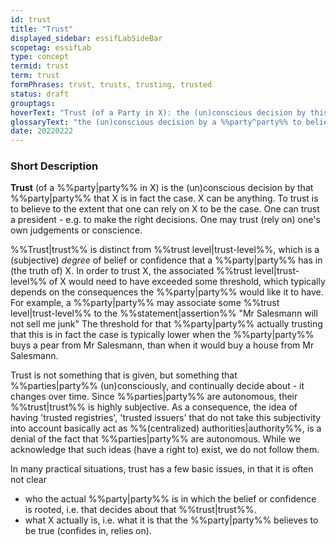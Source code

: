 ```yaml
---
id: trust
title: "Trust"
displayed_sidebar: essifLabSideBar
scopetag: essifLab
type: concept
termid: trust
term: trust
formPhrases: trust, trusts, trusting, trusted
status: draft
grouptags:
hoverText: "Trust (of a Party in X): the (un)conscious decision by this Party to believe that X is in fact the case"
glossaryText: "the (un)conscious decision by a %%party^party%% to believe that X is in fact the case."
date: 20220222
---
```


### Short Description
**Trust** (of a %%party|party%% in X) is the (un)conscious decision by that %%party|party%% that X is in fact the case. X can be anything. To trust is to believe to the extent that one can rely on X to be the case. One can trust a president - e.g. to make the right decisions. One may trust (rely on) one's own judgements or conscience.

%%Trust|trust%% is distinct from %%trust level|trust-level%%, which is a (subjective) *degree* of belief or confidence that a %%party|party%% has in (the truth of) X. In order to trust X, the associated %%trust level|trust-level%% of X would need to have exceeded some threshold, which typically depends on the consequences the %%party|party%% would like it to have. For example, a %%party|party%% may associate some %%trust level|trust-level%% to the %%statement|assertion%% "Mr Salesmann will not sell me junk" The threshold for that %%party|party%% actually trusting that this is in fact the case is typically lower when the %%party|party%% buys a pear from Mr Salesmann, than when it would buy a house from Mr Salesmann.

Trust is not something that is given, but something that %%parties|party%% (un)consciously, and continually decide about - it changes over time. Since %%parties|party%% are autonomous, their %%trust|trust%% is highly subjective. As a consequence, the idea of having 'trusted registries', 'trusted issuers' that do not take this subjectivity into account basically act as %%(centralized) authorities|authority%%, is a denial of the fact that %%parties|party%% are autonomous. While we acknowledge that such ideas (have a right to) exist, we do not follow them.

In many practical situations, trust has a few basic issues, in that it is often not clear
- who the actual %%party|party%% is in which the belief or confidence is rooted, i.e. that decides about that %%trust|trust%%.
- what X actually is, i.e. what it is that the %%party|party%% believes to be true (confides in, relies on).
